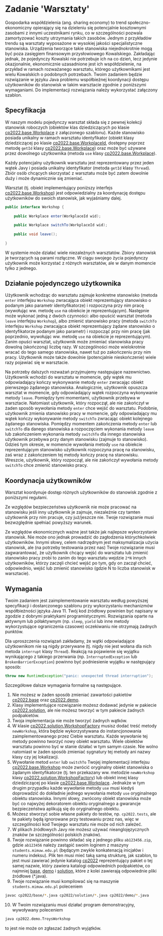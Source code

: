# Zadanie 'Warsztaty'
Gospodarka współdzielenia (ang. sharing economy) to trend społeczno-ekonomiczny opierający się na dzieleniu się potencjalnie kosztownymi zasobami z innymi uczestnikami rynku, co w szczególności pozwala zamortyzować koszty utrzymania takich zasobów. Jednym z przykładów trendu są warsztaty wyposażone w wysokiej jakości specjalistyczne stanowiska. Urządzenia tworzące takie stanowiska niejednokrotnie mogą być poza zasięgiem finansowym przysłowiowego Kowalskiego. Zakładając jednak, że pojedynczy Kowalski nie potrzebuje ich na co dzień, lecz jedynie okazjonalnie, ekonomicznie uzasadnione jest ich współdzielenie, na przykład w ramach rozważanego warsztatu, którego użytkownikami jest wielu Kowalskich o podobnych potrzebach. Twoim zadaniem będzie rozwiązanie w języku Java problemu współbieżnej koordynacji dostępu użytkowników do stanowisk w takim warsztacie zgodnie z poniższymi wymaganiami. Do implementacji rozwiązania należy wykorzystać załączony szablon.

## Specyfikacja
W naszym modelu pojedynczy warsztat składa się z pewnej kolekcji stanowisk roboczych (obiektów klas dziedziczących po klasie [cp2022.base.Workplace](cp2022/base/Workplace.java) z załączonego szablonu). Każde stanowisko posiada unikalny w ramach warsztatu identyfikator (obiekt klasy dziedziczącej po klasie [cp2022.base.WorkplaceId](cp2022/base/WorkplaceId.java), dostępny poprzez metodę `getId` klasy [cp2022.base.Workplace](cp2022/base/Workplace.java)) oraz może być używane przez dowolnego użytkownika (metoda `use` klasy [cp2022.base.Workplace](cp2022/base/Workplace.java)).

Każdy potencjalny użytkownik warsztatu jest reprezentowany przez jeden wątek Javy i posiada unikalny identyfikator (metoda `getId` klasy `Thread`). Zbiór osób chcących skorzystać z warsztatu może być zatem dowolnie duży i może dynamicznie się zmieniać.

Warsztat (tj. obiekt implementujący poniższy interfejs [cp2022.base.Workshop](cp2022/base/Workshop.java)) jest odpowiedzialny za koordynację dostępu użytkowników do swoich stanowisk, jak wyjaśniamy dalej.
```Java
public interface Workshop {
    
    public Workplace enter(WorkplaceId wid);
    
    public Workplace switchTo(WorkplaceId wid);
    
    public void leave();
    
}
```
W systemie może działać wiele niezależnych warsztatów. Zbiory stanowisk je tworzących są parami rozłączne. W ciągu swojego życia pojedynczy użytkownik może korzystać z różnych warsztatów, ale w danym momencie tylko z jednego.

## Działanie pojedynczego użytkownika
Użytkownik wchodząc do warsztatu zajmuje konkretne stanowisko (metoda `enter` interfejsu `Workshop` zwracająca obiekt reprezentujący stanowisko o podanym jako parametr identyfikatorze) i rozpoczyna przy nim pracę (wywołując ww. metodę `use` na obiekcie je reprezentującym). Następnie może wykonać jedną z dwóch czynności: albo opuścić warsztat (metoda `leave` interfejsu `Workshop`), albo zmienić stanowisko pracy (metoda `switchTo` interfejsu `Workshop` zwracająca obiekt reprezentujący żądane stanowisko o identyfikatorze podanym jako parametr) i rozpocząć przy nim pracę (jak poprzednio, wywołując ww. metodę `use` na obiekcie je reprezentującym). Zanim opuści warsztat, użytkownik może zmieniać stanowiska pracy dowolną (skończoną) liczbę razy. W szczególności może wielokrotnie wracać do tego samego stanowiska, nawet tuż po zakończeniu przy nim pracy. Użytkownik może także dowolnie (potencjalnie nieskończenie) wiele razy pojawiać się w warsztacie.

Na potrzeby dalszych rozważań przyjmujemy następujące nazewnictwo. Użytkownik wchodzi do warsztatu w momencie, gdy wątek mu odpowiadający kończy wykonywanie metody `enter` zwracając obiekt pierwszego żądanego stanowiska. Analogicznie, użytkownik opuszcza warsztat w momencie, gdy odpowiadający wątek rozpoczyna wykonywanie metody `leave`. Pomiędzy tymi momentami, użytkownik przebywa w warsztacie. Natomiast użytkownik, który rozpoczął, ale nie zakończył w żaden sposób wywołania metody `enter` chce wejść do warsztatu. Podobnie, użytkownik zmienia stanowisko pracy w momencie, gdy odpowiadający mu wątek kończy wykonywanie metody `switchTo` zwracając obiekt kolejnego żądanego stanowiska. Pomiędzy momentem zakończenia metody `enter` lub `switchTo` dla danego stanowiska a rozpoczęciem wykonania metody `leave` lub zakończeniem wykonania metody `switchTo` dla innego stanowiska użytkownik przebywa przy danym stanowisku (zajmuje to stanowisko). Gdzieś tym okresie, w momencie wywołania metody `use` na obiekcie reprezentującym stanowisko użytkownik rozpoczyna pracę na stanowisku, zaś wraz z zakończeniem tej metody kończy pracę na stanowisku. Wreszcie, użytkownik, który rozpoczął, ale nie zakończył wywołania metody `switchTo` chce zmienić stanowisko pracy.

## Koordynacja użytkowników
Warsztat koordynuje dostęp różnych użytkowników do stanowisk zgodnie z poniższymi regułami.

Ze względów bezpieczeństwa użytkownik nie może pracować na stanowisku jeśli inny użytkownik je zajmuje, niezależnie czy tamten użytkownik przy nim pracuje, czy już/jeszcze nie. Twoje rozwiązanie musi bezwzględnie spełniać powyższy warunek.

Ze względów ekonomicznych ważne jest także jak najlepsze wykorzystanie stanowisk. Nie może ono jednak prowadzić do zagłodzenia którychkolwiek użytkowników. Innymi słowy, celem nadrzędnym jest maksymalizacja użycia stanowisk, ale (na potrzeby testowania przez nas) Twoje rozwiązanie musi zagwarantować, że użytkownik chcący wejść do warsztatu lub zmienić stanowisko pracy zrobi to zanim do tego warsztatu wejdzie `2*N` innych użytkowników, którzy zaczęli chcieć wejść po tym, gdy on zaczął chcieć, odpowiednio, wejść lub zmienić stanowisko (gdzie N to liczba stanowisk w warsztacie).

## Wymagania
Twoim zadaniem jest zaimplementowanie warsztatu według powyższej specyfikacji i dostarczonego szablonu przy wykorzystaniu mechanizmów współbieżności języka Java 11. Twój kod źródłowy powinien być napisany w zgodzie z dobrymi praktykami programistycznymi. Rozwiązania oparte na aktywnym lub półaktywnym (np. `sleep`, `yield` lub inne metody wykorzystujące ograniczenia czasowe) oczekiwaniu nie otrzymają żadnych punktów.

Dla uproszczenia rozwiązań zakładamy, że wątki odpowiadające użytkownikom nie są nigdy przerywane (tj. nigdy nie jest wołana dla nich metoda `interrupt` klasy `Thread`). Reakcją na pojawienie się wyjątku wynikającego z takiego przerwania (np. `InterruptedException` lub `BrokenBarrierException`) powinno być podniesienie wyjątku w następujący sposób:
```Java
throw new RuntimeException("panic: unexpected thread interruption");
```

Szczegółowe dalsze wymagania formalne są następujące.
1. Nie możesz w żaden sposób zmieniać zawartości pakietów [cp2022.base](cp2022/base) oraz [cp2022.demo](cp2022/demo).
2. Klasy implementujące rozwiązanie możesz dodawać jedynie w pakiecie [cp2022.solution](cp2022/solution), ale nie możesz tworzyć w tym pakiecie żadnych podpakietów.
3. Twoja implementacja nie może tworzyć żadnych wątków.
4. W klasie [cp2022.solution.WorkshopFactory](cp2022/solution/WorkshopFactory.java) musisz dodać treść metody `newWorkshop`, która będzie wykorzystywana do instancjonowania zaimplementowanego przez Ciebie warsztatu. Każde wywołanie tej metody powinno tworzyć nowy obiekt warsztatu. Wiele obiektów warsztatu powinno być w stanie działać w tym samym czasie. Nie wolno natomiast w żaden sposób zmieniać sygnatury tej metody ani nazwy klasy czy jej lokalizacji.
5. Wywołanie metod `enter` lub `switchTo` Twojej implementacji interfejsu [cp2022.base.Workshop](cp2022/base/Workshop.java) może zwrócić oryginalny obiekt stanowiska o żądanym identyfikatorze (tj. ten przekazany ww. metodzie `newWorkshop` klasy [cp2022.solution.WorkshopFactory](cp2022/solution/WorkshopFactory.java)) lub obiekt innej klasy dziedziczącej po klasie [cp2022.base.Workplace](cp2022/base/Workplace.java). Jednakże w tym drugim przypadku każde wywołanie metody `use` musi kiedyś doprowadzić do dokładnie jednego wywołania metody `use` oryginalnego obiektu stanowiska. Innymi słowy, zwrócony obiekt stanowiska może być co najwyżej dekoratorem obiektu oryginalnego a gwarancje bezpieczeństwa aplikują się do oryginalnego obiektu.
6. Możesz stworzyć sobie własne pakiety do testów, np. `cp2022.tests`, ale te pakiety będą ignorowane przy testowaniu przez nas, więc w szczególności kod Twojego warsztatu nie może od nich zależeć.
7. W plikach źródłowych Javy nie możesz używać nieanglojęzycznych znaków (w szczególności polskich znaków).
8. Twoje rozwiązanie powinno składać się z jednego pliku `ab123456.zip`, gdzie `ab123456` należy zastąpić swoim loginem z maszyny `students.mimuw.edu.pl` (będącym zwykle konkatenacją inicjałów i numeru indeksu). Plik ten musi mieć taką samą strukturę, jak szablon, to jest musi zawierać jedynie katalog [cp2022](cp2022) reprezentujący pakiet o tej samej nazwie, który zawiera katalogi odpowiednich podpakietów, co najmniej [base](cp2022/base), [demo](cp2022/demo) i [solution](cp2022/solution), które z kolei zawierają odpowiednie pliki źródłowe (*.java).
9. Twoje rozwiązanie musi kompilować się na maszynie `students.mimuw.edu.pl` poleceniem
```bash
javac cp2022/base/*.java cp2022/solution/*.java cp2022/demo/*.java
```
10. W Twoim rozwiązaniu musi działać program demonstracyjny, wywoływany poleceniem
```bash
java cp2022.demo.TroysWorkshop
```
to jest nie może on zgłaszać żadnych wyjątków.
